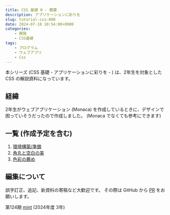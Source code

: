 ```yaml
---
title: CSS 基礎 0 - 概要
description: アプリケーションに彩りを
slug: tutorial-css-000
date: 2024-07-18 10:54:00+0900
categories:
    - 開発
    - CSS基礎
tags:
    - プログラム
    - ウェブアプリ
    - Css
---
```


本シリーズ (CSS 基礎 - アプリケーションに彩りを - ) は、2年生を対象とした CSS の解説資料になっています。

## 経緯
2年生がウェブアプリケーション (Monaca) を作成しているときに、デザインで困っていそうだったので作成しました。
(Monaca でなくても参考にできます)

## 一覧 (作成予定を含む)
1. [環境構築/準備](../tutorial-css-001)
1. [角丸と空白の美](../tutorial-css-002)
1. [色彩の薦め](../tutorial-css-003)
<!-- (他の文章は読まなくてもいいけど、これは読んでほしい) -->
<!-- 1. Material UI から学ぶデザインの真髄 -->

## 編集について
誤字訂正、追記、新資料の寄稿など大歓迎です。
その際は GitHub から [PR](https://github.com/takasaki-physics/takasaki-physics.github.io/pulls) をお願いします。

第124期 [mint](https://github.com/mint73) (2024年度 3年)
